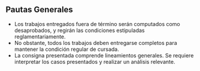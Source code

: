 <section class="tp-guidelines">
  <h2 class="guidelines-title">Pautas Generales</h2>
  <ul class="guidelines-list">
    <li>
      Los trabajos entregados fuera de término serán computados como desaprobados,
      y regirán las condiciones estipuladas reglamentariamente.
    </li>
    <li>
      No obstante, todos los trabajos deben entregarse completos para mantener
      la condición regular de cursada.
    </li>
    <li>
      La consigna presentada comprende lineamientos generales. Se requiere
      interpretar los casos presentados y realizar un análisis relevante.
    </li>
  </ul>
</section>
